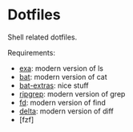 # Dotfiles

Shell related dotfiles.

Requirements:

- [exa](https://the.exa.website/): modern version of ls
- [bat](https://github.com/sharkdp/bat): modern version of cat
- [bat-extras](https://github.com/eth-p/bat-extras): nice stuff
- [ripgrep](https://blog.burntsushi.net/ripgrep/): modern version of grep
- [fd](https://github.com/sharkdp/fd): modern version of find
- [delta](https://github.com/dandavison/delta): modern version of diff
- [fzf]
